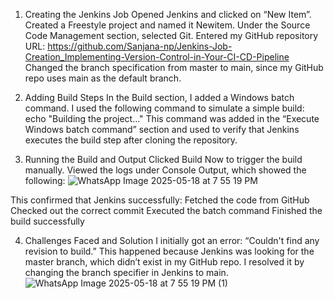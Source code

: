 1. Creating the Jenkins Job
Opened Jenkins and clicked on “New Item”. Created a Freestyle project and named it Newitem. Under the Source Code Management section, selected Git. Entered my GitHub repository URL: https://github.com/Sanjana-np/Jenkins-Job-Creation_Implementing-Version-Control-in-Your-CI-CD-Pipeline Changed the branch specification from master to main, since my GitHub repo uses main as the default branch.

2. Adding Build Steps
In the Build section, I added a Windows batch command. I used the following command to simulate a simple build: echo "Building the project..." This command was added in the “Execute Windows batch command” section and used to verify that Jenkins executes the build step after cloning the repository.

3. Running the Build and Output
Clicked Build Now to trigger the build manually. Viewed the logs under Console Output, which showed the following:
![WhatsApp Image 2025-05-18 at 7 55 19 PM](https://github.com/user-attachments/assets/20cec648-547b-4ee7-92ff-2ff9b12453c1)

This confirmed that Jenkins successfully: Fetched the code from GitHub Checked out the correct commit Executed the batch command Finished the build successfully

4. Challenges Faced and Solution
I initially got an error: “Couldn't find any revision to build.” This happened because Jenkins was looking for the master branch, which didn’t exist in my GitHub repo. I resolved it by changing the branch specifier in Jenkins to main.
![WhatsApp Image 2025-05-18 at 7 55 19 PM (1)](https://github.com/user-attachments/assets/e8c2cf8e-72b6-41fb-a055-7a88f4b7ce8b)
